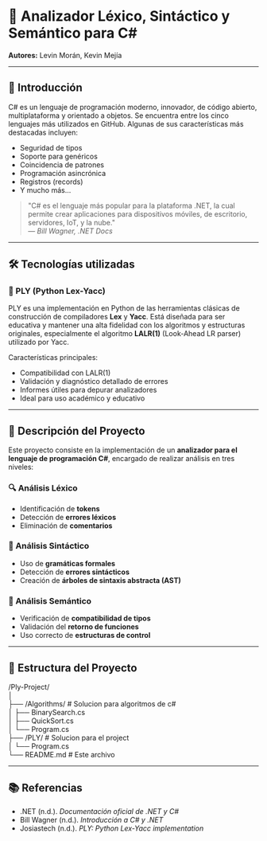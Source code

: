 ﻿# 🧠 Analizador Léxico, Sintáctico y Semántico para C#

**Autores:** Levin Morán, Kevin Mejía

---

## 📌 Introducción

C# es un lenguaje de programación moderno, innovador, de código abierto, multiplataforma y orientado a objetos. Se encuentra entre los cinco lenguajes más utilizados en GitHub. Algunas de sus características más destacadas incluyen:

- Seguridad de tipos  
- Soporte para genéricos  
- Coincidencia de patrones  
- Programación asincrónica  
- Registros (records)  
- Y mucho más...  

> "C# es el lenguaje más popular para la plataforma .NET, la cual permite crear aplicaciones para dispositivos móviles, de escritorio, servidores, IoT, y la nube."  
> — *Bill Wagner, .NET Docs*

---

## 🛠️ Tecnologías utilizadas

### 🔹 PLY (Python Lex-Yacc)

PLY es una implementación en Python de las herramientas clásicas de construcción de compiladores **Lex** y **Yacc**. Está diseñada para ser educativa y mantener una alta fidelidad con los algoritmos y estructuras originales, especialmente el algoritmo **LALR(1)** (Look-Ahead LR parser) utilizado por Yacc.

Características principales:

- Compatibilidad con LALR(1)
- Validación y diagnóstico detallado de errores
- Informes útiles para depurar analizadores
- Ideal para uso académico y educativo

---

## 🧩 Descripción del Proyecto

Este proyecto consiste en la implementación de un **analizador para el lenguaje de programación C#**, encargado de realizar análisis en tres niveles:

### 🔍 Análisis Léxico

- Identificación de **tokens**
- Detección de **errores léxicos**
- Eliminación de **comentarios**

### 🧱 Análisis Sintáctico

- Uso de **gramáticas formales**
- Detección de **errores sintácticos**
- Creación de **árboles de sintaxis abstracta (AST)**

### 📐 Análisis Semántico

- Verificación de **compatibilidad de tipos**
- Validación del **retorno de funciones**
- Uso correcto de **estructuras de control**

---

## 📁 Estructura del Proyecto

/Ply-Project/<br>
│<br>
├── /Algorithms/ # Solucion para algoritmos de c#<br>
│	├── BinarySearch.cs<br>
│	├── QuickSort.cs<br>
│	└── Program.cs<br>
├── /PLY/ # Solucion para el project<br>
│	└── Program.cs<br>
└── README.md # Este archivo<br>

---

## 📚 Referencias

- .NET (n.d.). *Documentación oficial de .NET y C#*  
- Bill Wagner (n.d.). *Introducción a C# y .NET*  
- Josiastech (n.d.). *PLY: Python Lex-Yacc implementation*
